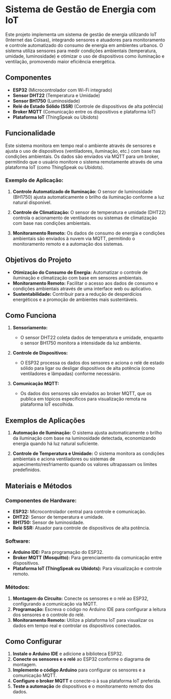 # Sistema de Gestão de Energia com IoT

Este projeto implementa um sistema de gestão de energia utilizando IoT (Internet das Coisas), integrando sensores e atuadores para monitoramento e controle automatizado do consumo de energia em ambientes urbanos. O sistema utiliza sensores para medir condições ambientais (temperatura, umidade, luminosidade) e otimizar o uso de dispositivos como iluminação e ventilação, promovendo maior eficiência energética.

## Componentes

- **ESP32** (Microcontrolador com Wi-Fi integrado)
- **Sensor DHT22** (Temperatura e Umidade)
- **Sensor BH1750** (Luminosidade)
- **Relé de Estado Sólido (SSR)** (Controle de dispositivos de alta potência)
- **Broker MQTT** (Comunicação entre os dispositivos e plataforma IoT)
- **Plataforma IoT** (ThingSpeak ou Ubidots)

## Funcionalidade

Este sistema monitora em tempo real o ambiente através de sensores e ajusta o uso de dispositivos (ventiladores, iluminação, etc.) com base nas condições ambientais. Os dados são enviados via MQTT para um broker, permitindo que o usuário monitore o sistema remotamente através de uma plataforma IoT (como ThingSpeak ou Ubidots).

### Exemplo de Aplicação:
1. **Controle Automatizado de Iluminação:**
   O sensor de luminosidade (BH1750) ajusta automaticamente o brilho da iluminação conforme a luz natural disponível.
   
2. **Controle de Climatização:**
   O sensor de temperatura e umidade (DHT22) controla o acionamento de ventiladores ou sistemas de climatização com base nas condições ambientais.

3. **Monitoramento Remoto:**
   Os dados de consumo de energia e condições ambientais são enviados à nuvem via MQTT, permitindo o monitoramento remoto e a automação dos sistemas.

## Objetivos do Projeto

- **Otimização do Consumo de Energia:** Automatizar o controle de iluminação e climatização com base em sensores ambientais.
- **Monitoramento Remoto:** Facilitar o acesso aos dados de consumo e condições ambientais através de uma interface web ou aplicativo.
- **Sustentabilidade:** Contribuir para a redução de desperdícios energéticos e a promoção de ambientes mais sustentáveis.

## Como Funciona

1. **Sensoriamento:** 
   - O sensor DHT22 coleta dados de temperatura e umidade, enquanto o sensor BH1750 monitora a intensidade da luz ambiente.
   
2. **Controle de Dispositivos:** 
   - O ESP32 processa os dados dos sensores e aciona o relé de estado sólido para ligar ou desligar dispositivos de alta potência (como ventiladores e lâmpadas) conforme necessário.
   
3. **Comunicação MQTT:** 
   - Os dados dos sensores são enviados ao broker MQTT, que os publica em tópicos específicos para visualização remota na plataforma IoT escolhida.

## Exemplos de Aplicações

1. **Automação de Iluminação:** 
   O sistema ajusta automaticamente o brilho da iluminação com base na luminosidade detectada, economizando energia quando há luz natural suficiente.

2. **Controle de Temperatura e Umidade:** 
   O sistema monitora as condições ambientais e aciona ventiladores ou sistemas de aquecimento/resfriamento quando os valores ultrapassam os limites predefinidos.

## Materiais e Métodos

### Componentes de Hardware:

- **ESP32:** Microcontrolador central para controle e comunicação.
- **DHT22:** Sensor de temperatura e umidade.
- **BH1750:** Sensor de luminosidade.
- **Relé SSR:** Atuador para controle de dispositivos de alta potência.

### Software:

- **Arduino IDE:** Para programação do ESP32.
- **Broker MQTT (Mosquitto):** Para gerenciamento da comunicação entre dispositivos.
- **Plataforma IoT (ThingSpeak ou Ubidots):** Para visualização e controle remoto.

### Métodos:

1. **Montagem do Circuito:** Conecte os sensores e o relé ao ESP32, configurando a comunicação via MQTT.
2. **Programação:** Escreva o código no Arduino IDE para configurar a leitura dos sensores e o controle do relé.
3. **Monitoramento Remoto:** Utilize a plataforma IoT para visualizar os dados em tempo real e controlar os dispositivos conectados.

## Como Configurar

1. **Instale o Arduino IDE** e adicione a biblioteca ESP32.
2. **Conecte os sensores e o relé** ao ESP32 conforme o diagrama de montagem.
3. **Implemente o código Arduino** para configurar os sensores e a comunicação MQTT.
4. **Configure o broker MQTT** e conecte-o à sua plataforma IoT preferida.
5. **Teste a automação** de dispositivos e o monitoramento remoto dos dados.

